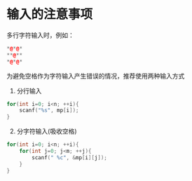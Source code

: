 # 输入的注意事项

多行字符输入时，例如：

```cpp
*@*@*
**@**
*@*@*
```

为避免空格作为字符输入产生错误的情况，推荐使用两种输入方式

1. 分行输入

```cpp
for(int i=0; i<n; ++i){
    scanf("%s", mp[i]);
}
```

2. 分字符输入(吸收空格)

```cpp
for(int i=0; i<n; ++i){
    for(int j=0; j<m; ++j){
        scanf(" %c", &mp[i][j]);
    }
}
```

